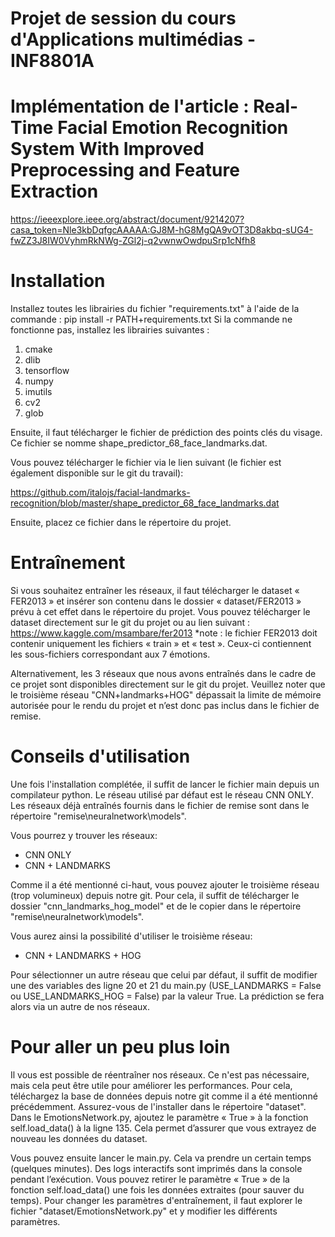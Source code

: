 # Projet de session du cours d'Applications multimédias - INF8801A
# Implémentation de l'article : Real-Time Facial Emotion Recognition System With Improved Preprocessing and Feature Extraction
https://ieeexplore.ieee.org/abstract/document/9214207?casa_token=Nle3kbDqfgcAAAAA:GJ8M-hG8MgQA9vOT3D8akbq-sUG4-fwZZ3J8IW0VyhmRkNWg-ZGl2j-q2vwnwOwdpuSrp1cNfh8 

# Installation

Installez toutes les librairies du fichier "requirements.txt" à l'aide de la commande :
pip install -r PATH+requirements.txt
Si la commande ne fonctionne pas, installez les librairies suivantes :
1.	cmake
2.	dlib
3.	tensorflow
4.	numpy
5.	imutils
6.	cv2
7.	glob

Ensuite, il faut télécharger le fichier de prédiction des points clés du visage. Ce fichier se nomme shape_predictor_68_face_landmarks.dat. 

Vous pouvez télécharger le fichier via le lien suivant (le fichier est également disponible sur le git du travail):

https://github.com/italojs/facial-landmarks-recognition/blob/master/shape_predictor_68_face_landmarks.dat 

Ensuite, placez ce fichier dans le répertoire du projet.

# Entraînement

Si vous souhaitez entraîner les réseaux, il faut télécharger le dataset « FER2013 » et insérer son contenu dans le dossier « dataset/FER2013 » prévu à cet effet dans le répertoire du projet. Vous pouvez télécharger le dataset directement sur le git du projet ou au lien suivant : https://www.kaggle.com/msambare/fer2013 
*note : le fichier FER2013 doit contenir uniquement les fichiers « train » et « test ». Ceux-ci contiennent les sous-fichiers correspondant aux 7 émotions.

Alternativement, les 3 réseaux que nous avons entraînés dans le cadre de ce projet sont disponibles directement sur le git du projet. Veuillez noter que le troisième réseau "CNN+landmarks+HOG" dépassait la limite de mémoire autorisée pour le rendu du projet et n’est donc pas inclus dans le fichier de remise. 

# Conseils d'utilisation

Une fois l'installation complétée, il suffit de lancer le fichier main depuis un compilateur python.
Le réseau utilisé par défaut est le réseau CNN ONLY.
Les réseaux déjà entraînés fournis dans le fichier de remise sont dans le répertoire "remise\neuralnetwork\models".

Vous pourrez y trouver les réseaux:
-	CNN ONLY
-	CNN + LANDMARKS

Comme il a été mentionné ci-haut, vous pouvez ajouter le troisième réseau (trop volumineux) depuis notre git.
Pour cela, il suffit de télécharger le dossier "cnn_landmarks_hog_model" et de le copier dans le répertoire "remise\neuralnetwork\models".

Vous aurez ainsi la possibilité d'utiliser le troisième réseau:
-	CNN + LANDMARKS + HOG

Pour sélectionner un autre réseau que celui par défaut, il suffit de modifier une des variables des ligne 20 et 21 du main.py (USE_LANDMARKS = False ou USE_LANDMARKS_HOG = False) par la valeur True.
La prédiction se fera alors via un autre de nos réseaux.

# Pour aller un peu plus loin

Il vous est possible de réentraîner nos réseaux. Ce n'est pas nécessaire, mais cela peut être utile pour améliorer les performances.
Pour cela, téléchargez la base de données depuis notre git comme il a été mentionné précédemment. Assurez-vous de l'installer dans le répertoire "dataset". Dans le EmotionsNetwork.py, ajoutez le paramètre « True » à la fonction self.load_data() à la ligne 135. Cela permet d’assurer que vous extrayez de nouveau les données du dataset. 

Vous pouvez ensuite lancer le main.py. Cela va prendre un certain temps (quelques minutes). Des logs interactifs sont imprimés dans la console pendant l’exécution.
Vous pouvez retirer le paramètre « True » de la fonction self.load_data() une fois les données extraites (pour sauver du temps).
Pour changer les paramètres d'entraînement, il faut explorer le fichier "dataset/EmotionsNetwork.py" et y modifier les différents paramètres. 

